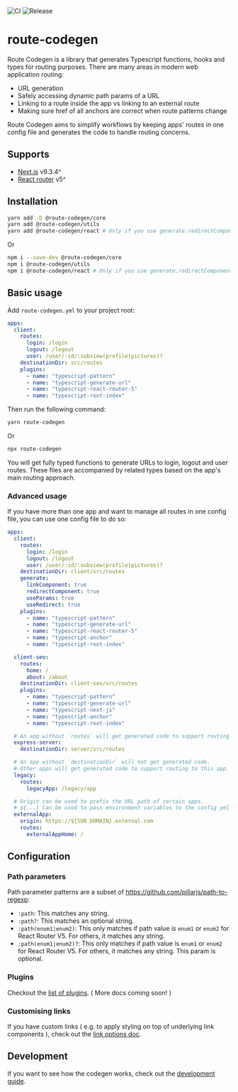 ![CI](https://github.com/eddeee888/route-codegen/workflows/CI/badge.svg)
![Release](https://github.com/eddeee888/route-codegen/workflows/Release/badge.svg)

# route-codegen

Route Codegen is a library that generates Typescript functions, hooks and types for routing purposes. There are many areas in modern web application routing:

- URL generation
- Safely accessing dynamic path params of a URL
- Linking to a route inside the app vs linking to an external route
- Making sure href of all anchors are correct when route patterns change

Route Codegen aims to simplify workflows by keeping apps' routes in one config file and generates the code to handle routing concerns.

## Supports

- [Next.js](https://github.com/zeit/next.js/) v9.3.4^
- [React router](https://github.com/ReactTraining/react-router) v5^

## Installation

```bash
yarn add -D @route-codegen/core
yarn add @route-codegen/utils
yarn add @route-codegen/react # Only if you use generate.redirectComponent option
```

Or

```bash
npm i --save-dev @route-codegen/core
npm i @route-codegen/utils
npm i @route-codegen/react # Only if you use generate.redirectComponent option
```

## Basic usage

Add `route-codegen.yml` to your project root:

```yml
apps:
  client:
    routes:
      login: /login
      logout: /logout
      user: /user/:id/:subview(profile|pictures)?
    destinationDir: src/routes
    plugins:
      - name: "typescript-pattern"
      - name: "typescript-generate-url"
      - name: "typescript-react-router-5"
      - name: "typescript-root-index"
```

Then run the following command:

```bash
yarn route-codegen
```

Or

```bash
npx route-codegen
```

You will get fully typed functions to generate URLs to login, logout and user routes. These files are accompanied by related types based on the app's main routing approach.

### Advanced usage

If you have more than one app and want to manage all routes in one config file, you can use one config file to do so:

```yml
apps:
  client:
    routes:
      login: /login
      logout: /logout
      user: /user/:id/:subview(profile|pictures)?
    destinationDir: client/src/routes
    generate:
      linkComponent: true
      redirectComponent: true
      useParams: true
      useRedirect: true
    plugins:
      - name: "typescript-pattern"
      - name: "typescript-generate-url"
      - name: "typescript-react-router-5"
      - name: "typescript-anchor"
      - name: "typescript-root-index"

  client-seo:
    routes:
      home: /
      about: /about
    destinationDir: client-seo/src/routes
    plugins:
      - name: "typescript-pattern"
      - name: "typescript-generate-url"
      - name: "typescript-next-js"
      - name: "typescript-anchor"
      - name: "typescript-root-index"

  # An app without `routes` will get generated code to support routing to other apps.
  express-server:
    destinationDir: server/src/routes

  # An app without `destinationDir` will not get generated code.
  # Other apps will get generated code to support routing to this app.
  legacy:
    routes:
      legacyApp: /legacy/app

  # Origin can be used to prefix the URL path of certain apps.
  # ${...} Can be used to pass environment variables to the config yml
  externalApp:
    origin: https://${SUB_DOMAIN}.external.com
    routes:
      externalAppHome: /
```

## Configuration

### Path parameters

Path parameter patterns are a subset of https://github.com/pillarjs/path-to-regexp:

- `:path`: This matches any string.
- `:path?`: This matches an optional string.
- `:path(enum1|enum2)`: This only matches if path value is `enum1` or `enum2` for React Router V5. For others, it matches any string.
- `:path(enum1|enum2)?`: This only matches if path value is `enum1` or `enum2` for React Router V5. For others, it matches any string. This param is optional.

### Plugins

Checkout the [list of plugins](./packages/core/src/plugins). ( More docs coming soon! )

### Customising links

If you have custom links ( e.g. to apply styling on top of underlying link components ), check out the [link options doc](./docs/plugins/link-options.md).

## Development

If you want to see how the codegen works, check out the [development guide](./docs/general/development.md).
